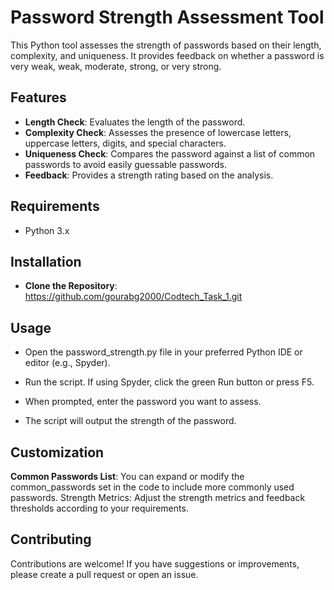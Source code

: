 # Password Strength Assessment Tool

This Python tool assesses the strength of passwords based on their length, complexity, and uniqueness. It provides feedback on whether a password is very weak, weak, moderate, strong, or very strong.

## Features

- **Length Check**: Evaluates the length of the password.
- **Complexity Check**: Assesses the presence of lowercase letters, uppercase letters, digits, and special characters.
- **Uniqueness Check**: Compares the password against a list of common passwords to avoid easily guessable passwords.
- **Feedback**: Provides a strength rating based on the analysis.

## Requirements

- Python 3.x

## Installation
- **Clone the Repository**: https://github.com/gourabg2000/Codtech_Task_1.git

## Usage
- Open the password_strength.py file in your preferred Python IDE or editor (e.g., Spyder).

- Run the script. If using Spyder, click the green Run button or press F5.

- When prompted, enter the password you want to assess.

- The script will output the strength of the password.

## Customization
 **Common Passwords List**: You can expand or modify the common_passwords set in the code to include more commonly used passwords.
Strength Metrics: Adjust the strength metrics and feedback thresholds according to your requirements.

## Contributing
Contributions are welcome! If you have suggestions or improvements, please create a pull request or open an issue.
